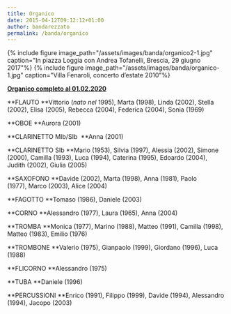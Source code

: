 ```yaml
---
title: Organico
date: 2015-04-12T09:12:12+01:00
author: bandarezzato
permalink: /banda/organico
---
```

{% include figure image_path="/assets/images/banda/organico2-1.jpg" caption="In piazza Loggia con Andrea Tofanelli, Brescia, 29 giugno 2017"%}
{% include figure image_path="/assets/images/banda/organico-1.jpg" caption="Villa Fenaroli, concerto d&#8217;estate 2010"%}

<span style="text-decoration: underline;"><strong>Organico completo al 01.02.2020</strong></span>

**FLAUTO&nbsp;**Vittorio (_nato nel_ 1995),&nbsp;Marta (1998), Linda (2002), Stella (2002), Elisa (2005), Rebecca (2004), Federica (2004), Sonia (1969)

**OBOE&nbsp;**Aurora (2001)

**CLARINETTO MIb/SIb &nbsp;**Anna (2001)

**CLARINETTO SIb&nbsp;**Mario (1953), Silvia (1997),&nbsp;Alessia (2002),&nbsp;Simone (2000),&nbsp;Camilla (1993),&nbsp;Luca (1994),&nbsp;Caterina (1995), Edoardo (2004), Judith (2002), Giulia (2005)

**SAXOFONO&nbsp;**Davide (2002),&nbsp;Marta (1998),&nbsp;Anna (1981),&nbsp;Paolo (1977),&nbsp;Marco (2003), Alice (2004)

**FAGOTTO&nbsp;**Tomaso (1986), Daniele (2003)

**CORNO&nbsp;**Alessandro (1977),&nbsp;Laura (1965), Anna (2004)

**TROMBA&nbsp;**Monica (1977),&nbsp;Marino (1988),&nbsp;Matteo (1991),&nbsp;Camilla (1998), Matteo (1983), Emilio (1976)

**TROMBONE&nbsp;**Valerio (1975),&nbsp;Gianpaolo (1999),&nbsp;Giordano (1996), Luca (1988)

**FLICORNO&nbsp;**Alessandro (1975)

**TUBA&nbsp;**Daniele (1996)

**PERCUSSIONI&nbsp;**Enrico (1991),&nbsp;Filippo (1999),&nbsp;Davide (1994),&nbsp;Alessandro (1994),&nbsp;Jacopo (2003)